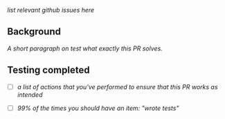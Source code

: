 _list relevant github issues here_

## Background

_A short paragraph on test what exactly this PR solves._

## Testing completed

- [ ] _a list of actions that you've performed to ensure that this PR works as intended_
- [ ] _99% of the times you should have an item: "wrote tests"_

